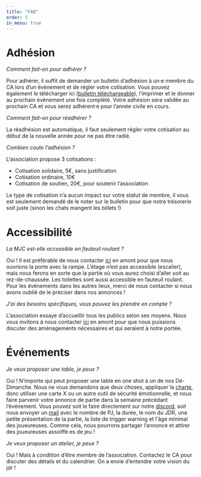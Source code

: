 ```yaml
---
title: "FAQ"
order: 5
in_menu: true
---
```

# Adhésion
*Comment fait-on pour adhérer ?*

Pour adhérer, il suffit de demander un bulletin d’adhésion à un·e membre du CA lors d’un événement et de régler votre cotisation. Vous pouvez également le télécharger ici ([bulletin téléchargeable](https://drive.google.com/file/d/1ryMxKSuItIlebmgmYLqp70HBoR53bDZW/view?usp=sharing)), l’imprimer et le donner au prochain événement une fois complété. Votre adhésion sera validée au prochain CA et vous serez adhérent·e pour l’année civile en cours.

*Comment fait-on pour réadhérer ?*

La réadhésion est automatique, il faut seulement régler votre cotisation au début de la nouvelle année pour ne pas être radié.
 
*Combien coute l’adhésion ?*

L’association propose 3 cotisations :
- Cotisation solidaire, 5€, sans justification
- Cotisation ordinaire, 10€
- Cotisation de soutien, 20€, pour soutenir l’association

Le type de cotisation n’a aucun impact sur votre statut de membre, il vous est seulement demandé de le noter sur le bulletin pour que notre trésorerie soit juste (sinon les chats mangent les billets !)

# Accessibilité
*La MJC est-elle accessible en fauteuil roulant ?*

Oui ! Il est préférable de nous contacter [ici](https://felides-jdr.fr/contact.html) en amont pour que nous ouvrions la porte avec la rampe. L’étage n’est pas accessible (escalier), mais nous ferons en sorte que la partie où vous aurez choisi d’aller soit au rez-de-chaussée. Les toilettes sont aussi accessible en fauteuil roulant. Pour les événements dans les autres lieux, merci de nous contacter si nous avons oublié de le préciser dans nos annonces !

*J’ai des besoins spécifiques, vous pouvez les prendre en compte ?*

L’association essaye d’accueillir tous les publics selon ses moyens. Nous vous invitons à nous contacter [ici](https://felides-jdr.fr/contact.html) en amont pour que nous puissions discuter des aménagements nécessaires et qui seraient à notre portée.

# Événements
*Je veux proposer une table, je peux ?*

Oui ! N’importe qui peut proposer une table en one shot à un de nos Dé-Dimanche. Nous ne vous demandons que deux choses, appliquer la [charte](https://felides-jdr.fr/charte%20et%20statuts%20de%20l%E2%80%99association.html), donc utiliser une carte X ou un autre outil de sécurité émotionnelle, et nous faire parvenir votre annonce de partie dans la semaine précédant l’événement. Vous pouvez soit le faire directement sur notre [discord](https://discord.gg/dCk7svSNwb), soit nous envoyer un [mail](https://felides-jdr.fr/contact.html) avec le nombre de PJ, la durée, le nom du JDR, une petite présentation de la partie, la liste de trigger warning et l'âge minimal des joueureuses. Comme cela, nous pourrons partager l’annonce et attirer des joueureuses assoiffé·es de jeu !

*Je veux proposer un atelier, je peux ?*

Oui ! Mais à condition d’être membre de l’association. Contactez le CA pour discuter des détails et du calendrier. On a envie d’entendre votre vision du jdr ! 